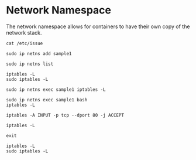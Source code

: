# Network Namespace

The network namespace allows for containers to have their own copy of the network stack.

```
cat /etc/issue
```

```
sudo ip netns add sample1
```

```
sudo ip netns list
```

```
iptables -L
sudo iptables -L
```

```
sudo ip netns exec sample1 iptables -L
```

```
sudo ip netns exec sample1 bash
iptables -L
```

```
iptables -A INPUT -p tcp --dport 80 -j ACCEPT
```

```
iptables -L
```

```
exit
```

```
iptables -L
sudo iptables -L
```
